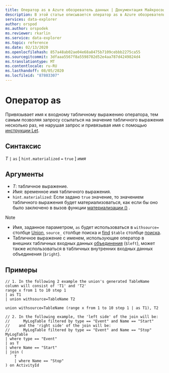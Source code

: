 ```yaml
---
title: Оператор as в Azure обозреватель данных | Документация Майкрософт
description: В этой статье описывается оператор as в Azure обозреватель данных.
services: data-explorer
author: orspod
ms.author: orspodek
ms.reviewer: rkarlin
ms.service: data-explorer
ms.topic: reference
ms.date: 02/13/2020
ms.openlocfilehash: 857a48ab02ae04e68a8475b7109cebbb2275ca55
ms.sourcegitcommit: 3dfaaa5567f8a5598702d52e4aa787d4249824d4
ms.translationtype: MT
ms.contentlocale: ru-RU
ms.lasthandoff: 08/05/2020
ms.locfileid: "87803307"
---
```

# <a name="as-operator"></a>Оператор as

Привязывает имя к входному табличному выражению оператора, тем самым позволяя запросу ссылаться на значение табличного выражения несколько раз, не нарушая запрос и привязывая имя с помощью [инструкции Let](letstatement.md).

## <a name="syntax"></a>Синтаксис

*T* `|` `as` [ `hint.materialized` `=` `true` ] *имя*

## <a name="arguments"></a>Аргументы

* *T*: табличное выражение.
* *Имя*: временное имя табличного выражения.
* `hint.materialized`: Если задано `true` значение, то значением табличного выражения будет материализоваться, как если бы оно было заключено в вызов функции [материализации ()](./materializefunction.md) .

> [!NOTE]
> * Имя, заданное параметром, `as` будет использоваться в `withsource=` столбце [Union](./unionoperator.md), `source_` столбце поиска и [find](./findoperator.md) `$table` столбце [поиска](./searchoperator.md).
> * Табличное выражение с именем, использующее оператор в внешних табличных входных данных [объединения](./joinoperator.md) (`$left`), может также использоваться в табличных внутренних входных данных объединения (`$right`).

## <a name="examples"></a>Примеры

```kusto
// 1. In the following 2 example the union's generated TableName column will consist of 'T1' and 'T2'
range x from 1 to 10 step 1 
| as T1 
| union withsource=TableName T2

union withsource=TableName (range x from 1 to 10 step 1 | as T1), T2

// 2. In the following example, the 'left side' of the join will be: 
//      MyLogTable filtered by type == "Event" and Name == "Start"
//    and the 'right side' of the join will be: 
//      MyLogTable filtered by type == "Event" and Name == "Stop"
MyLogTable  
| where type == "Event"
| as T
| where Name == "Start"
| join (
    T
    | where Name == "Stop"
) on ActivityId
```